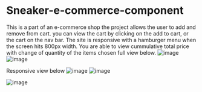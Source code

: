 # Sneaker-e-commerce-component
This is a part of an e-commerce shop
the project allows the user to add and remove from cart.
you can view the cart by clicking on the add to cart, or the cart on the nav bar.
The site is responsive with a hamburger menu when the screen hits 800px width.
You are able to view cummulative total price with change of quantity of the items chosen
full view below.
![image](https://user-images.githubusercontent.com/94869252/158160734-70fbb97a-3dc8-4e43-9a0e-dad169d4753b.png)
![image](https://user-images.githubusercontent.com/94869252/158161525-5988c646-337e-4110-a1a7-7b169cb85c8d.png)

Responsive view below
![image](https://user-images.githubusercontent.com/94869252/158161054-86d264e4-6a85-460b-86d4-3addf369a2de.png)
![image](https://user-images.githubusercontent.com/94869252/158161160-ee7ba88e-b388-4c81-880d-358125c07e10.png)

![image](https://user-images.githubusercontent.com/94869252/158161342-7390ef61-bca1-46b9-ad4c-af917b6e7681.png)

